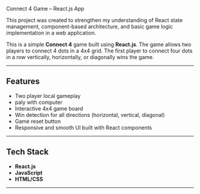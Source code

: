 Connect 4 Game – React.js App

This project was created to strengthen my understanding of React state management, component-based architecture, and basic game logic implementation in a web application.


This is a simple **Connect 4** game built using **React.js**. The game allows two players to connect 4 dots in a 4x4 grid. The first player to connect four dots in a row vertically, horizontally, or diagonally wins the game.

---

##  Features

-  Two player local gameplay
-  paly with computer 
-  Interactive 4x4 game board
-  Win detection for all directions (horizontal, vertical, diagonal)
-  Game reset button
-  Responsive and smooth UI built with React components

---

##  Tech Stack

- **React.js** 
- **JavaScript**
- **HTML/CSS**

---
